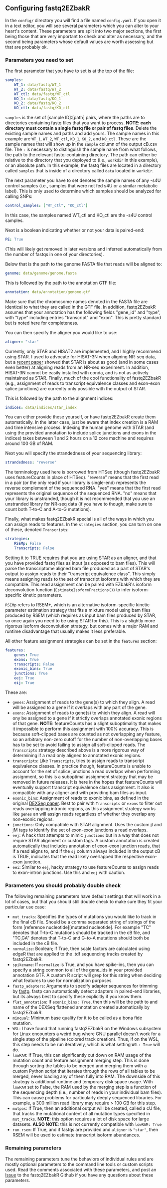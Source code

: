 ## Configuring fastq2EZbakR

In the `config/` directory you will find a file named `config.yaml`. If you open it in a text editor, you will see several parameters which you can alter to your heart's content. These parameters are split into two major sections, the first being those that are very important to check and alter as necessary, and the second being parameters whose default values are worth assessing but that are probably ok.

### Parameters you need to set

 The first parameter that you have to set is at the top of the file:

``` yaml
samples:
    WT_1: data/fastq/WT_1
    WT_2: data/fastq/WT_2
    WT_ctl: data/fastq/WT_ctl
    KO_1: data/fastq/KO_1
    KO_2: data/fastq/KO_2
    KO_ctl: data/fastq/KO_ctl
```
`samples` is the set of \[sample ID\]:\[path\] pairs, where the paths are to directories containing fastq files that you want to process. **NOTE: each directory must contain a single fastq file or pair of fastq files**. Delete the existing sample names and paths and add yours. The sample names in this example are `WT_1`, `WT_2`, `WT_ctl`, `KO_1`, `KO_2`, and `KO_ctl`. These are the sample names that will show up in the `sample` column of the output cB.csv file. The `:` is necessary to distinguish the sample name from what follows, the path to the relevant fastq-containing directory. The path can either be relative to the directory that you deployed to (i.e., `workdir` in this example), or an absolute path. In this example, the fastq files are located in a directory called `samples` that is inside of a directory called `data` located in `workdir`. 


The next parameter you have to set denotes the sample names of any -s4U control samples (i.e., samples that were not fed s4U or a similar metabolic label). This is only used to determine which samples should be analyzed for calling SNPs:

``` yaml
control_samples: ["WT_ctl", "KO_ctl"]
```

In this case, the samples named WT_ctl and KO_ctl are the -s4U control samples.

Next is a boolean indicating whether or not your data is paired-end:

```yaml
PE: True
```

(This will likely get removed in later versions and inferred automatically from the number of fastqs in one of your directories).

Below that is the path to the genome FASTA file that reads will be aligned to:

``` yaml
genome: data/genome/genome.fasta
```

This is followed by the path to the annotation GTF file:

``` yaml
annotation: data/annotation/genome.gtf
```

Make sure that the chromosome names denoted in the FASTA file are identical to what they are called in the GTF file. In addition, fastq2EZbakR assumes that your annotation has the following fields "gene_id" and "type", with "type" including entries "transcript" and "exon". This is pretty standard but is noted here for completeness.

You can then specify the aligner you would like to use:

```yaml
aligner: "star"
```
Currently, only STAR and HISAT2 are implemented, and I highly recommend using STAR. I used to advocate for HISAT-3N when aligning NR-seq data, but a [recent paper](https://pubmed.ncbi.nlm.nih.gov/38381903/) showed that STAR is about as good (and in some cases even better) at aligning reads from an NR-seq experiment. In addition, HISAT-3N cannot be easily installed with conda, and is not as actively maintained as STAR. Finally, much of the cool functionality of fastq2EZbakR (e.g., assignment of reads to transcript equivalence classes and exon-exon splice junctions) are currenlty only possible with the output of STAR.


This is followed by the path to the alignment indices:

```yaml
indices: data/indices/star_index
```

You can either provide these yourself, or have fastq2EZbakR create them automatically. In the latter case, just be aware that index creation is a RAM and time intensive process. Indexing the human genome with STAR (and using the provided annotation to include splice junctions and exons in the indices) takes between 1 and 2 hours on a 12 core machine and requires around 100 GB of RAM.

Next you will specify the strandedness of your sequencing library:

```yaml
strandedness: "reverse"
```

The terminology used here is borrowed from HTSeq (though fastq2EZbakR uses featureCounts in place of HTSeq). "reverse" means that the first read in a pair (or the only read if your library is single-end) represents the reverse complement of the sequenced RNA. "yes" means that the first read represents the original sequence of the sequenced RNA. "no" means that your library is unstranded, though it is not recommended that you use an unstranded library for NR-seq data (if you have to though, make sure to count both T-to-C and A-to-G mutations).

Finally, what makes fastq2EZbakR special is all of the ways in which you can assign reads to features. In the `strategies` section, you can turn on one of these, denoted `Transcripts`:

```yaml
strategies:
    RSEMp: False
    Transcripts: False
```

Setting it to TRUE requires that you are using STAR as an aligner, and that you have provided fastq files as input (as opposed to bam files). This will parse the transcriptome aligned bam file produced as a part of STAR's output to assign reads to their "transcript equivalence class". This simply means assigning reads to the set of transcript isoforms with which they are compatible. This read assignment can be paired with EZbakR's isoform deconvolution function (`EstimateIsoformFractions()`) to infer isoform-specific kinetic parameters. 

`RSEMp` refers to RSEM+, which is an alternative isoform-specific kinetic parameter estimation strategy that fits a mixture model using bam files produced by RSEM (which requires as input bam files produced by STAR, so once again you need to be using STAR for this). This is a slightly more rigorous isoform deconvolution strategy, but comes with a major RAM and runtime disadvantage that usually makes it less preferable.

All other feature assignment strategies can be set in the `features` section:
```yaml
features:
    genes: True
    exons: True
    transcripts: False
    exonic_bins: True
    junctions: True
    eej: True
    eij: True
```

These are:

* `genes`: Assignment of reads to the gene(s) to which they align. A read will be assigned to a gene if it overlaps with any part of the gene.
* `exons`: Assignment of reads to gene(s) to which they align. A read will ony be assigned to a gene if it strictly overlaps annotated exonic regions of that gene. **NOTE**: featureCounts has a slight suboptimality that makes it impossible to perform this assignment with 100% accuracy. This is because soft-clipped bases are counted as not overlapping any feature, so an arbitrary non-zero cutoff for the number of non-overlapping bases has to be set to avoid failing to assign all soft-clipped reads. The `Transcripts` strategy described above is a more rigorous way of determining if a read only aligned to annotated exonic regions.
* `transcripts`: Like `Transcripts`, tries to assign reads to transcript equivalence classes. In practice though, featureCounts is unable to account for the set of splice junctions a read overlaps when performing assignment, so this is a suboptimal assignment strategy that may be removed in future releases. It is here in the hopes that featureCounts will eventually support transcript equivalence class assignment. It also is compatible with any aligner and with providing bam files as input.
* `exonic_bins`: Assignment of reads to exonic bins, as defined in the original [DEXSeq paper](https://www.ncbi.nlm.nih.gov/pmc/articles/PMC3460195/). Best to pair with `Transcripts` or `exons` to filter out reads overlapping intronic regions, as this assignment strategy works like `genes` an will assign reads regardless of whether they overlap any non-exonic regions.
* `junctions`: Only compatible with STAR alignment. Uses the custom jI and jM tags to identify the set of exon-exon junctions a read overlaps.
* `eej`: A hack that attempts to mimic `junctions` but in a way that does not require STAR alignment or custom tags. A custom annotation is created automatically that includes annotation of exon-exon junction reads, that if a read aligns to, and if the `sj` column always included in the output cB is TRUE, indicates that the read likely overlapped the respective exon-exon junction.
* `eei`: Similar to `eej`, hacky strategy to use featureCounts to assign reads to exon-intron junctions. Use this and `eej` with caution.


### Parameters you should probably double check

The following remaining parameters have default settings that will work in a lot of cases, but that you should still double check to make sure they fit your particular use case:

* `mut_tracks`: Specifies the types of mutations you would like to track in the final cB file. Should be a comma separated string of strings of the form \[reference nucleotide\]\[mutated nucleotide\]. For example "TC" denotes that T-to-C mutations should be tracked in the cB file, and "TC,GA" denotes that T-to-C and G-to-A mutations should both be included in the cB file.
* `normalize`: Boolean; if True, then scale factors are calculated using edgeR that are applied to the .tdf sequencing tracks created by fastq2EZbakR.
* `spikename`: If `normalize` is True, and you have spike-ins, then you can specify a string common to all of the gene_ids in your provided annotation GTF. A custom R script will grep for this string when deciding what features to use for normalization purposes.
* `fastp_adapters`: Arguments to specify adapter sequences for trimming by [fastp](https://github.com/OpenGene/fastp). fastp can automatically detect adapters in paired-end libraries, but its always best to specify these explicitly if you know them.
* `flat_annotation`: If `exonic_bins: True`, then this will be the path to and name of the DEXSeq flattened annotation created automatically by fastq2EZbakR.
* `minqual`: Minimum base quality for it to be called as a bona fide mutation.
* `WSL`: I have found that running fastq2EZbakR on the Windows subsystem for Linux encounters a weird bug where GNU parallel doesn't work for a single step of the pipeline (colored track creation). Thus, if on the WSL, this step needs to be run iteratively, which is what setting `WSL: True` will do.
* `lowRAM`: If True, this can significantly cut down on RAM usage of the mutation count and feature assignment merging step. This is done through sorting the tables to be merged and merging them with a custom Python script that iterates through the rows of all tables to be merged, never loading any of them fully into RAM. The downside of this strategy is additional runtime and temporary disk space usage. With `lowRAM` set to False, the RAM used by the merging step is a function of the sequencing depth (i.e., number of reads in your individual bam files). This can cause problems for particularly deeply sequenced libraries. For example, a 300 million read library may require > 100 GB for this step.
* `mutpos`: If True, then an additional output will be created, called a cU file, that tracks the mutational content of all mutation types specified in `mut_tracks`. **NOTE**: this option requires a lot of disk space for large datasets. **ALSO NOTE**: this is not currently compatible with `lowRAM: True`
* `run_rsem`: If True, and if fastqs are provided and `aligner` is `"star"`, then RSEM will be used to estimate transcript isoform abundances.

### Remaining parameters

The remaining parameters tune the behaviors of individual rules and are mostly optional parameters to the command line tools or custom scripts used. Read the comments associated with these parameters, and post an [Issue](https://github.com/isaacvock/fastq2EZbakR/issues) to the fastq2EZbakR Github if you have any questions about these parameters.